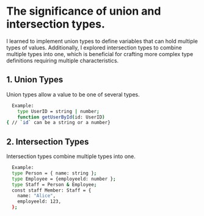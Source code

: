 
# The significance of union and intersection types.


I learned to implement union types to define variables that can hold multiple types of values. Additionally, I explored intersection types to combine multiple types into one, which is beneficial for crafting more complex type definitions requiring multiple characteristics.


## 1. Union Types

Union types allow a value to be one of several types.

```bash
  Example:
    type UserID = string | number;
    function getUserById(id: UserID) 
{ // `id` can be a string or a number}
```

## 2. Intersection Types

Intersection types combine multiple types into one.

```bash
  Example:
  type Person = { name: string };
  type Employee = {employeeld: number };
  type Staff = Person & Employee;
  const staff Member: Staff = {
    name: "Alice",
    employeeld: 123,
  };
```